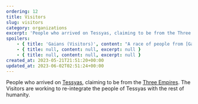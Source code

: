 ```yaml
---
ordering: 12
title: Visitors
slug: visitors
category: organizations
excerpt: 'People who arrived on Tessyas, claiming to be from the Three Empires. The Visitors are working to re...'
spoilers:
    - { title: 'Gaians (Visitors)', content: "A race of people from [Gaia](/category/planets-cities/gaia). They seem to be physiologically the same as humans, but have learned to harness their [dielsis](/category/tech-futurism/dielsis) lobes to read and control the minds of other beings. This ability does not appear to be uniform, and it is suspected that some cannot use it at all while others are very powerful. As a result, their plan to colonize humanity is being carried out by infiltrating the governments of the [Three Empires](/category/organizations/three-empires) and corroding them from the inside.\r\n\r\nPeople who wear pins with red backgrounds and golden sunbursts are known to either be Gaians or working with them/under their influence.", excerpt: 'A race of people from Gaia. They seem to be physiologically the same as humans, but have learned to...' }
    - { title: null, content: null, excerpt: null }
    - { title: null, content: null, excerpt: null }
created_at: 2023-05-21T21:51:20+00:00
updated_at: 2023-06-02T02:51:24+00:00
---
```

People who arrived on [Tessyas](/category/planets-cities/tessyas), claiming to be from the [Three Empires](/category/organizations/three-empires). The Visitors are working to re-integrate the people of Tessyas with the rest of humanity.